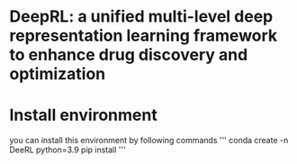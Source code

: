 # DeepRL: a unified multi-level deep representation learning framework to enhance drug discovery and optimization
# Install environment
you can install this environment by following commands
'''
conda create -n DeeRL python=3.9
pip install 
'''

